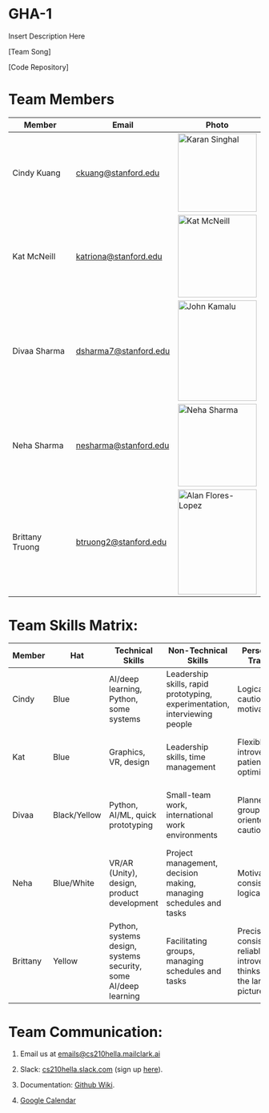 # GHA-1

Insert Description Here

[Team Song]

[Code Repository]

# Team Members
Member | Email | Photo
--- | --- | ---
Cindy Kuang | ckuang@stanford.edu | <img src="https://i.imgur.com/OjaDlnK.jpg" alt="Karan Singhal" width="157.5" height="157.5">
Kat McNeill | katriona@stanford.edu | <img src="https://github.com/cs210/GHA-1/blob/master/resources/kat.JPG" alt="Kat McNeill" width="157.5" height="165">
Divaa Sharma | dsharma7@stanford.edu | <img src="https://i.imgur.com/pebY6bg.jpg" alt="John Kamalu" width="157.5" height="201">
Neha Sharma  | nesharma@stanford.edu | <img src="https://github.com/cs210/GHA-1/blob/master/resources/Neha.jpg" alt="Neha Sharma" width="157.5" height="165">
Brittany Truong | btruong2@stanford.edu | <img src="https://i.imgur.com/y6WLV1M.jpg" alt="Alan Flores-Lopez" width="157.5" height="210">

# Team Skills Matrix:

Member | Hat | Technical Skills | Non-Technical Skills | Personal Traits | Desired Growth | Weaknesses
--- | --- | --- | --- | --- | --- | ---
Cindy | Blue | AI/deep learning, Python, some systems | Leadership skills, rapid prototyping, experimentation, interviewing people | Logical, cautious, motivated | Product management skills, embedded systems, cybersecurity | Presentation skills, time management
Kat | Blue | Graphics, VR, design | Leadership skills, time management | Flexible, introverted, patient, optimistic | Project management and presentation skills | don't have experience working on all stages of a product
Divaa | Black/Yellow | Python, AI/ML, quick prototyping | Small-team work, international work environments | Planner, group-oriented, cautious | UI/UX research and design, security, AI/ML lifecycle | Presentation, prioritization, systems
Neha | Blue/White | VR/AR (Unity), design, product development | Project management, decision making, managing schedules and tasks | Motivated, consistent, logical | Managing a budget, group dynamics | Sometimes impatient
Brittany | Yellow | Python, systems design, systems security, some AI/deep learning | Facilitating groups, managing schedules and tasks | Precise, consistent, reliable, introverted, thinks of the larger picture | IoT security, applying deep learning, group dynamics, managing a budget | Can be fickle, sometimes hard to convince, introverted


# Team Communication:
1. Email us at [emails@cs210hella.mailclark.ai](emails@cs210hella.mailclark.ai)

2. Slack: [cs210hella.slack.com](https://cs210hella.slack.com) (sign up [here](https://cs210hella.slack.com/signup)).

3. Documentation: [Github Wiki](https://github.com/cs210/Hella/wiki).

4. [Google Calendar](https://calendar.google.com/calendar/embed?src=stanford.edu_rsg43to2epthvtkim72t0des9o%40group.calendar.google.com&ctz=America%2FLos_Angeles)
